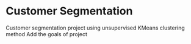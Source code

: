 # Customer Segmentation
Customer segmentation project using unsupervised KMeans clustering method
Add the goals of project
